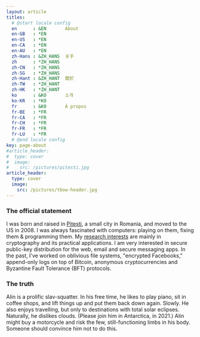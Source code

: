 ```yaml
---
layout: article
titles:
  # @start locale config
  en      : &EN       About
  en-GB   : *EN
  en-US   : *EN
  en-CA   : *EN
  en-AU   : *EN
  zh-Hans : &ZH_HANS  关于
  zh      : *ZH_HANS
  zh-CN   : *ZH_HANS
  zh-SG   : *ZH_HANS
  zh-Hant : &ZH_HANT  關於
  zh-TW   : *ZH_HANT
  zh-HK   : *ZH_HANT
  ko      : &KO       소개
  ko-KR   : *KO
  fr      : &KO       À propos
  fr-BE   : *FR
  fr-CA   : *FR
  fr-CH   : *FR
  fr-FR   : *FR
  fr-LU   : *FR
  # @end locale config
key: page-about
#article_header:
#  type: cover
#  image:
#    src: /pictures/pitesti.jpg
article_header:
  type: cover
  image:
    src: /pictures/tbow-header.jpg
---
```


<!-- See notes here about HTML blocks: https://kramdown.gettalong.org/syntax.html#html-blocks -->

### The official statement

<!-- ![](/pictures/tbow-th.jpg){: .align-right} -->

I was born and raised in [Pitești](https://en.wikipedia.org/wiki/Pitesti), a small city in Romania, and moved to the US in 2008.
I was always fascinated with computers: playing on them, fixing them & programming them.
My [research interests](/papers.html) are mainly in cryptography and its practical applications. 
I am very interested in secure public-key distribution for the web, email and secure messaging apps. 
In the past, I've worked on oblivious file systems, "encrypted Facebooks," append-only logs on top of Bitcoin, anonymous cryptocurrencies and Byzantine Fault Tolerance (BFT) protocols.

### The truth

Alin is a prolific slav-squatter. 
In his free time, he likes to play piano, sit in coffee shops, and lift things up and put them back down again.
Slowly.
He also enjoys travelling, but only to destinations with total solar eclipses.
Naturally, he dislikes clouds.
(Please join him in Antarctica, in 2021.) 
Alin might buy a motorcycle and risk the few, still-functioning limbs in his body.
Someone should convince him not to do this.
